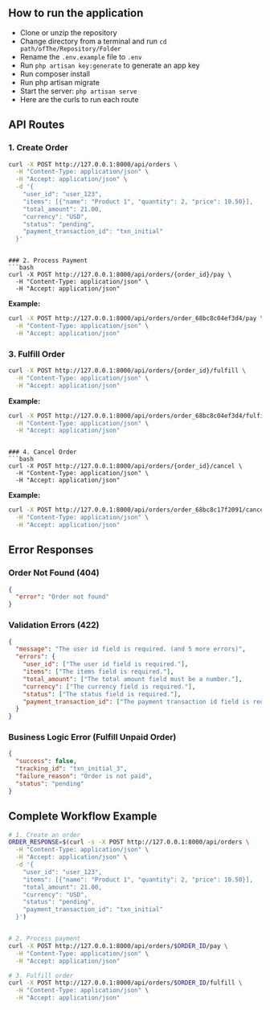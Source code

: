 ## How to run the application
- Clone or unzip the repository
- Change directory from a terminal and run `cd path/ofThe/Repository/Folder`
- Rename the `.env.example` file to `.env`
- Run `php artisan key:generate` to generate an app key
- Run composer install
- Run php artisan migrate
- Start the server: `php artisan serve`
- Here are the curls to run each route

## API Routes

### 1. Create Order
```bash
curl -X POST http://127.0.0.1:8000/api/orders \
  -H "Content-Type: application/json" \
  -H "Accept: application/json" \
  -d '{
    "user_id": "user_123",
    "items": [{"name": "Product 1", "quantity": 2, "price": 10.50}],
    "total_amount": 21.00,
    "currency": "USD",
    "status": "pending",
    "payment_transaction_id": "txn_initial"
  }'
```


```

### 2. Process Payment
```bash
curl -X POST http://127.0.0.1:8000/api/orders/{order_id}/pay \
  -H "Content-Type: application/json" \
  -H "Accept: application/json"
```

**Example:**
```bash
curl -X POST http://127.0.0.1:8000/api/orders/order_68bc8c04ef3d4/pay \
  -H "Content-Type: application/json" \
  -H "Accept: application/json"
```



### 3. Fulfill Order
```bash
curl -X POST http://127.0.0.1:8000/api/orders/{order_id}/fulfill \
  -H "Content-Type: application/json" \
  -H "Accept: application/json"
```

**Example:**
```bash
curl -X POST http://127.0.0.1:8000/api/orders/order_68bc8c04ef3d4/fulfill \
  -H "Content-Type: application/json" \
  -H "Accept: application/json"
```


```

### 4. Cancel Order
```bash
curl -X POST http://127.0.0.1:8000/api/orders/{order_id}/cancel \
  -H "Content-Type: application/json" \
  -H "Accept: application/json"
```

**Example:**
```bash
curl -X POST http://127.0.0.1:8000/api/orders/order_68bc8c17f2091/cancel \
  -H "Content-Type: application/json" \
  -H "Accept: application/json"
```

## Error Responses

### Order Not Found (404)
```json
{
  "error": "Order not found"
}
```

### Validation Errors (422)
```json
{
  "message": "The user id field is required. (and 5 more errors)",
  "errors": {
    "user_id": ["The user id field is required."],
    "items": ["The items field is required."],
    "total_amount": ["The total amount field must be a number."],
    "currency": ["The currency field is required."],
    "status": ["The status field is required."],
    "payment_transaction_id": ["The payment transaction id field is required."]
  }
}
```

### Business Logic Error (Fulfill Unpaid Order)
```json
{
  "success": false,
  "tracking_id": "txn_initial_3",
  "failure_reason": "Order is not paid",
  "status": "pending"
}
```

## Complete Workflow Example

```bash
# 1. Create an order
ORDER_RESPONSE=$(curl -s -X POST http://127.0.0.1:8000/api/orders \
  -H "Content-Type: application/json" \
  -H "Accept: application/json" \
  -d '{
    "user_id": "user_123",
    "items": [{"name": "Product 1", "quantity": 2, "price": 10.50}],
    "total_amount": 21.00,
    "currency": "USD",
    "status": "pending",
    "payment_transaction_id": "txn_initial"
  }')


# 2. Process payment
curl -X POST http://127.0.0.1:8000/api/orders/$ORDER_ID/pay \
  -H "Content-Type: application/json" \
  -H "Accept: application/json"

# 3. Fulfill order
curl -X POST http://127.0.0.1:8000/api/orders/$ORDER_ID/fulfill \
  -H "Content-Type: application/json" \
  -H "Accept: application/json"
```
